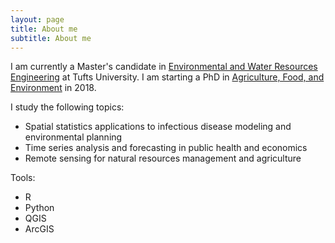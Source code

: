 ```yaml
---
layout: page
title: About me
subtitle: About me
---
```


I am currently a Master's candidate in [Environmental and Water Resources Engineering](https://www.engineering.tufts.edu/cee) at Tufts University. I am starting a PhD in [Agriculture, Food, and Environment](https://www.nutrition.tufts.edu) in 2018. 

I study the following topics:

- Spatial statistics applications to infectious disease modeling and environmental planning
- Time series analysis and forecasting in public health and economics 
- Remote sensing for natural resources management and agriculture

Tools:

- R
- Python
- QGIS
- ArcGIS

